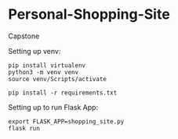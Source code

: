 # Personal-Shopping-Site
Capstone 
 

Setting up venv: 
```
pip install virtualenv
python3 -m venv venv
source venv/Scripts/activate

pip install -r requirements.txt
```

Setting up to run Flask App:
```
export FLASK_APP=shopping_site.py
flask run
```